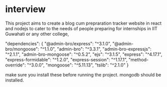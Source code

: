 # interview

This project aims to create a blog cum prepraration tracker website in react and nodejs to cater to the needs of people preparing for internships in IIT Guwahati or any other college,


"dependencies": {
    "@admin-bro/express": "^3.1.0",
    "@admin-bro/mongoose": "^1.1.0",
    "admin-bro": "^3.3.1",
    "admin-bro-expressjs": "^2.1.1",
    "admin-bro-mongoose": "^0.5.2",
    "ejs": "^3.1.5",
    "express": "^4.17.1",
    "express-formidable": "^1.2.0",
    "express-session": "^1.17.1",
    "method-override": "^3.0.0",
    "mongoose": "^5.11.13",
    "tslib": "^2.1.0"
  }
  
  make sure you install these before running the project. mongodb should be installed.
